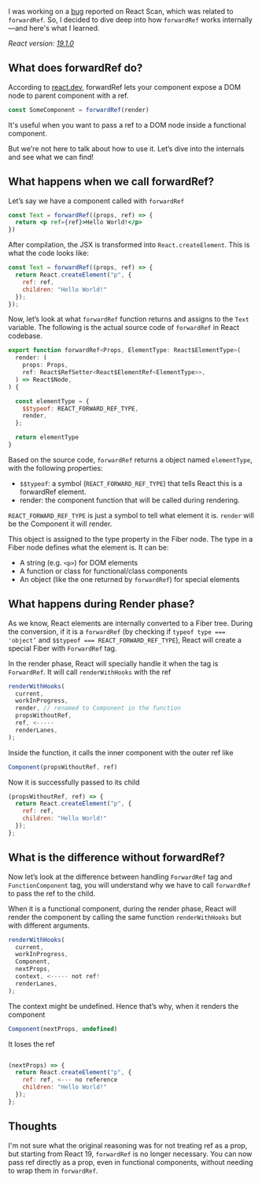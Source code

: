 I was working on a [bug](https://github.com/aidenybai/react-scan/issues/355) reported on React Scan, which was related to `forwardRef`. So, I decided to dive deep into how `forwardRef` works internally—and here's what I learned.

*React version: [19.1.0](https://github.com/facebook/react/releases/tag/v19.1.0)*

## What does forwardRef do?

According to [react.dev](https://react.dev/reference/react/forwardRef), forwardRef lets your component expose a DOM node to parent component with a ref.
```jsx
const SomeComponent = forwardRef(render)
```

It's useful when you want to pass a ref to a DOM node inside a functional component.

But we're not here to talk about how to use it. Let’s dive into the internals and see what we can find!

## What happens when we call forwardRef?

Let’s say we have a component called with `forwardRef`

```jsx
const Text = forwardRef((props, ref) => {
  return <p ref={ref}>Hello World!</p>
})
```

After compilation, the JSX is transformed into `React.createElement`. This is what the code looks like:

```jsx
const Text = forwardRef((props, ref) => {
  return React.createElement("p", {
    ref: ref,
    children: "Hello World!"
  });
});
```

Now, let’s look at what `forwardRef` function returns and assigns to the `Text` variable. The following is the actual source code of `forwardRef` in React codebase.

```jsx
export function forwardRef<Props, ElementType: React$ElementType>(
  render: (
    props: Props,
    ref: React$RefSetter<React$ElementRef<ElementType>>,
  ) => React$Node,
) {

  const elementType = {
    $$typeof: REACT_FORWARD_REF_TYPE,
    render,
  };

  return elementType
}
```

Based on the source code, `forwardRef` returns a object named `elementType`, with the following properties:
* `$$typeof`: a symbol (`REACT_FORWARD_REF_TYPE`) that tells React this is a forwardRef element.
* render: the component function that will be called during rendering.

`REACT_FORWARD_REF_TYPE` is just a symbol to tell what element it is. `render` will be the Component it will render.

This object is assigned to the type property in the Fiber node. The type in a Fiber node defines what the element is. It can be:
* A string (e.g. `<p>`) for DOM elements
* A function or class for functional/class components
* An object (like the one returned by `forwardRef`) for special elements

## What happens during Render phase?

As we know, React elements are internally converted to a Fiber tree. During the conversion, if it is a `forwardRef` (by checking if `typeof type === 'object’` and `$$typeof === REACT_FORWARD_REF_TYPE`), React will create a special Fiber with `ForwardRef` tag.

In the render phase, React will specially handle it when the tag is `ForwardRef`. It will call `renderWithHooks` with the ref

```jsx
renderWithHooks(
  current,
  workInProgress,
  render, // renamed to Component in the function
  propsWithoutRef,
  ref, <-----
  renderLanes,
);
```

Inside the function, it calls the inner component with the outer ref like
```jsx
Component(propsWithoutRef, ref)
```

Now it is successfully passed to its child
```jsx
(propsWithoutRef, ref) => {
  return React.createElement("p", {
    ref: ref,
    children: "Hello World!"
  });
};
```

## What is the difference without forwardRef?

Now let’s look at the difference between handling `ForwardRef` tag and `FunctionComponent` tag, you will understand why we have to call `forwardRef` to pass the ref to the child.

When it is a functional component, during the render phase, React will render the component by calling the same function `renderWithHooks` but with different arguments.

```jsx
renderWithHooks(
  current,
  workInProgress,
  Component,
  nextProps,
  context, <----- not ref!
  renderLanes,
);
```

The context might be undefined. Hence that’s why, when it renders the component

```jsx
Component(nextProps, undefined)
```

It loses the ref

```jsx

(nextProps) => {
  return React.createElement("p", {
    ref: ref, <--- no reference
    children: "Hello World!"
  });
};
```

## Thoughts

I'm not sure what the original reasoning was for not treating ref as a prop, but starting from React 19, `forwardRef` is no longer necessary. You can now pass ref directly as a prop, even in functional components, without needing to wrap them in `forwardRef`.
